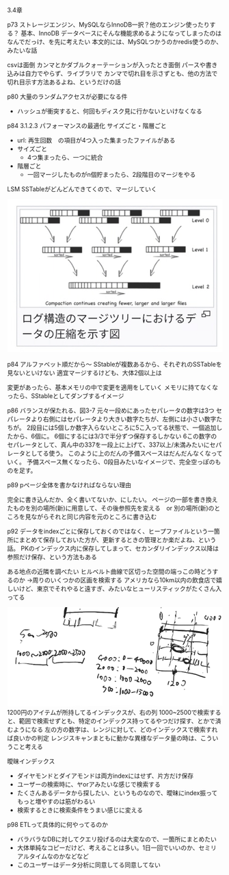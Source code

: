3.4章


p73
ストレージエンジン、MySQLならInnoDB一択？他のエンジン使ったりする？
基本、InnoDB
データベースにそんな機能求めるようになってしまったのはなんでだっけ、を先に考えたい
本文的には、MySQLつかうのかredis使うのか、みたいな話





csvは面倒
カンマとかダブルクォーテーションが入ったとき面倒
パースや書き込みは自力でやらず、ライブラリで
カンマで切れ目を示さずとも、他の方法で切れ目示す方法あるよね、というだけの話



p80
大量のランダムアクセスが必要になる件
- ハッシュが衝突すると、何回もディスク見に行かないといけなくなる


p84
3.1.2.3 パフォーマンスの最適化
サイズごと・階層ごと

- url: 再生回数　の項目が4つ入った集まったファイルがある
- サイズごと
    - 4つ集まったら、一つに統合
- 階層ごと
    - 一回マージしたものがn個貯まったら、2段階目のマージをやる


LSM
 SSTableがどんどんできてくので、マージしていく

![alt text](image.png)


p84
アルファベット順だから〜
SStableが複数あるから、それぞれのSSTableを見ないといけない
適宜マージするけども、大体2個以上は



変更があったら、基本メモリの中で変更を適用をしていく
メモリに持てなくなったら、SStableとしてダンブするイメージ

p86
バランスが保たれる、図3-7
元々一段めにあったセパレータの数字は3つ
セパレータより右側にはセパレータより大きい数字たちが、左側には小さい数字たちが。
2段目には5個しか数字入らないところに5こ入ってる状態で、一個追加したから、6個に。
6個にするには3/3で半分ずつ保存するしかない
6この数字のセパレータとして、真ん中の337を一段上に上げて、337以上/未満みたいにセパレータとしてる使う。
このように上のだんの予備スペースはだんだんなくなっていく。
予備スペース無くなったら、0段目みたいなイメージで、完全空っぽのものを足す。


p89
pページ全体を書かなければならない理由

完全に書き込んだか、全く書いてないか、にしたい。
ページの一部を書き換えたものを別の場所(新)に用意して、その後参照先を変える　or 別の場所(新)のところを見ながらそれと同じ内容を元のところに書き込む


p92
データをindexごとに保存しておくのではなく、ヒープファイルという一箇所にまとめて保存しておいた方が、更新するときの管理とか楽だよね、という話。
PKのインデックス内に保存してしまって、セカンダリインデックス以降は参照だけ保存、という方法もある



ある地点の近隣を調べたい
ヒルベルト曲線で区切った空間の端っこの時どうするのか
→周りのいくつかの区画を検索する
アメリカなら10km以内の飲食店で嬉しいけど、東京でそれやると遠すぎ、みたいなヒューリスティックがたくさん入ってる







![alt text](image-1.png)
1200円のアイテムが所持してるインデックスが、右の列
1000~2500で検索すると、範囲で検索せずとも、特定のインデックス持ってるやつだけ探す、とかで済むようになる
左の方の数字は、レンジに対して、どのインデックスで検索すれば良いかの判定
レンジスキャンまともに動かな異様なデータ量の時は、こういうこと考える

曖昧インデックス
- ダイヤモンドとダイアモンドは両方indexにはせず、片方だけ保存
- ユーザーの検索時に、ヤorアみたいな感じで検索する
- たくさんあるデータから探したい、というものなので、曖昧にindex振ってもっと増やすのは筋がわるい
- 検索するときに検索条件をうまい感じに変える


p98
ETLって具体的に何やってるのか
- バラバラなDBに対してクエリ投げるのは大変なので、一箇所にまとめたい
- 大体単純なコピーだけど、考えることは多い。1日一回でいいのか、セミリアルタイムなのかなどなど
- このユーザーはデータ分析に同意してる同意してない
